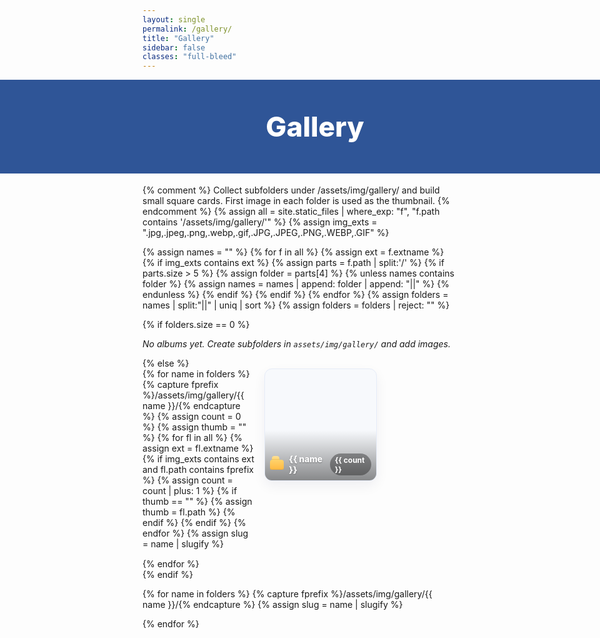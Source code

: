 ```yaml
---
layout: single
permalink: /gallery/
title: "Gallery"
sidebar: false
classes: "full-bleed"
---
```


<style>
/* Hide built-in title/pager; keep only the hero */
.page__title, .pagination, .pagination--pager { display:none !important; }

/* Full-bleed hero only */
.full-bleed-row { width:100vw; margin-left:calc(50% - 50vw); margin-right:calc(50% - 50vw); }
.g-hero { background:#2f5597; color:#fff; padding:clamp(28px,5vw,56px) 24px; text-align:center; }
.g-hero h1 { margin:0; font-weight:800; font-size:clamp(28px,4.6vw,56px); }

/* Body: CONSTRAINED WIDTH so cards don’t cover entire page */
.g-wrap {
  max-width: 1100px;  /* adjust to taste (e.g., 960px or 1200px) */
  margin:18px 0 40px 0;
  padding-left: 0;
}

/* ===== Small square folder cards with thumbnail (LEFT-ALIGNED) ===== */
.folder-grid{
  display:grid;
  grid-template-columns: repeat(auto-fit, minmax(140px, 180px)); /* small squares */
  gap: clamp(10px, 1.6vw, 18px);
  justify-content:flex-start;   /* <-- left align the grid */
}
.folder-card{
  display:block; position:relative; text-decoration:none;
  aspect-ratio: 1 / 1;     /* perfect square */
  border-radius:12px; overflow:hidden;
  border:1px solid #e6ecf8; background:#f7f9fc;
  box-shadow:0 8px 20px rgba(2,24,71,.06);
  transition:transform .07s ease, box-shadow .2s ease, border-color .2s ease;
}
.folder-card:hover{ transform:translateY(-2px); border-color:#d7e3ff; box-shadow:0 12px 28px rgba(2,24,71,.1); }

/* Thumbnail */
.folder-thumb{
  position:absolute; inset:0;
  background-size:cover; background-position:center;
  filter:saturate(1.05);
}

/* Subtle gradient + label */
.folder-fade{
  position:absolute; inset:0;
  background:linear-gradient(180deg, rgba(0,0,0,0) 55%, rgba(0,0,0,.45) 100%);
}
.folder-label{
  position:absolute; left:8px; right:8px; bottom:8px;
  display:flex; align-items:center; gap:8px;
}
.folder-icon{
  width:22px; height:16px; flex:0 0 auto; position:relative;
  background:linear-gradient(180deg,#ffd36c,#ffb942);
  border-radius:4px 4px 3px 3px; box-shadow:inset 0 -1px 0 rgba(0,0,0,.08);
}
.folder-icon:before{
  content:""; position:absolute; left:3px; top:-6px; width:12px; height:6px;
  background:linear-gradient(180deg,#ffe199,#ffd36c);
  border-radius:4px 4px 0 0; box-shadow:inset 0 -1px 0 rgba(0,0,0,.08);
}
.folder-name{
  color:#fff; font-weight:800; font-size:.85rem; line-height:1.2; text-shadow:0 1px 2px rgba(0,0,0,.35);
  max-height:2.4em; overflow:hidden;
}
.folder-count{
  margin-left:auto; color:#fff; font-weight:700; font-size:.75rem; background:rgba(0,0,0,.35);
  padding:.15rem .45rem; border-radius:999px;
}

/* ===== One-album view (constrained width too) ===== */
.album-actions{
  display:flex; justify-content:space-between; align-items:center; gap:10px; margin-bottom:10px;
}
.back-link{
  display:inline-block; padding:.4rem .65rem; border:1px solid #d7e3ff; border-radius:8px;
  color:#2f5597; text-decoration:none; font-weight:700; background:#fff;
}
.back-link:hover{ background:#f5f8ff; border-color:#2f5597; }

.g-grid{
  display:grid; grid-template-columns: repeat(auto-fit, minmax(200px, 1fr));
  gap: clamp(8px, 1.4vw, 14px);
}
.g-item{ margin:0; padding:0; border-radius:12px; overflow:hidden; background:#f7f9fc; box-shadow:0 6px 20px rgba(2,24,71,.06); }
.g-item img{ width:100%; height:auto; display:block; aspect-ratio:16/10; object-fit:cover; transition:transform .22s ease; }
.g-item:hover img{ transform:scale(1.02); }

/* Toggle sections */
#foldersView[hidden], .album-section[hidden]{ display:none !important; }
</style>

<!-- HERO -->
<div class="full-bleed-row g-hero">
  <h1>Gallery</h1>
</div>

<!-- BODY (constrained width) -->
<div class="g-wrap">

  {% comment %}
    Collect subfolders under /assets/img/gallery/ and build small square cards.
    First image in each folder is used as the thumbnail.
  {% endcomment %}
  {% assign all = site.static_files | where_exp: "f", "f.path contains '/assets/img/gallery/'" %}
  {% assign img_exts = ".jpg,.jpeg,.png,.webp,.gif,.JPG,.JPEG,.PNG,.WEBP,.GIF" %}

  {% assign names = "" %}
  {% for f in all %}
    {% assign ext = f.extname %}
    {% if img_exts contains ext %}
      {% assign parts = f.path | split:'/' %}
      {% if parts.size > 5 %}
        {% assign folder = parts[4] %}
        {% unless names contains folder %}
          {% assign names = names | append: folder | append: "||" %}
        {% endunless %}
      {% endif %}
    {% endif %}
  {% endfor %}
  {% assign folders = names | split:"||" | uniq | sort %}
  {% assign folders = folders | reject: "" %}

  <!-- ===== FOLDERS VIEW (left-aligned small squares) ===== -->
  <section id="foldersView">
    {% if folders.size == 0 %}
      <p><em>No albums yet. Create subfolders in <code>assets/img/gallery/</code> and add images.</em></p>
    {% else %}
      <div class="folder-grid">
        {% for name in folders %}
          {% capture fprefix %}/assets/img/gallery/{{ name }}/{% endcapture %}
          {% assign count = 0 %}
          {% assign thumb = "" %}
          {% for fl in all %}
            {% assign ext = fl.extname %}
            {% if img_exts contains ext and fl.path contains fprefix %}
              {% assign count = count | plus: 1 %}
              {% if thumb == "" %}
                {% assign thumb = fl.path %}
              {% endif %}
            {% endif %}
          {% endfor %}
          {% assign slug = name | slugify %}
          <a class="folder-card" href="/gallery/?album={{ name | uri_escape }}" data-folder="{{ slug }}">
            <span class="folder-thumb" style="background-image:url('{{ thumb | relative_url }}');" aria-hidden="true"></span>
            <span class="folder-fade" aria-hidden="true"></span>
            <span class="folder-label">
              <span class="folder-icon" aria-hidden="true"></span>
              <span class="folder-name">{{ name }}</span>
              <span class="folder-count">{{ count }}</span>
            </span>
          </a>
        {% endfor %}
      </div>
    {% endif %}
  </section>

  <!-- ===== ONE-ALBUM VIEW ===== -->
  {% for name in folders %}
    {% capture fprefix %}/assets/img/gallery/{{ name }}/{% endcapture %}
    {% assign slug = name | slugify %}
    <section class="album-section" id="album-{{ slug }}" data-folder="{{ slug }}" hidden>
      <div class="album-actions">
        <a class="back-link" href="/gallery/">← Back to all albums</a>
        <strong>{{ name }}</strong>
      </div>
      <div class="g-grid">
        {% for file in all %}
          {% assign ext = file.extname %}
          {% if img_exts contains ext and file.path contains fprefix %}
            <figure class="g-item">
              <img src="{{ file.path | relative_url }}" alt="Gallery image">
            </figure>
          {% endif %}
        {% endfor %}
      </div>
    </section>
  {% endfor %}

</div>

<script>
(function(){
  // Switch to album view if ?album=<Folder Name> present
  const params = new URLSearchParams(location.search);
  const albumName = params.get('album');
  if(!albumName) return;

  const cards = Array.from(document.querySelectorAll('.folder-card[data-folder]'));
  const nameToSlug = new Map(cards.map(c => [c.querySelector('.folder-name').textContent.trim().toLowerCase(), c.dataset.folder]));
  const slug = nameToSlug.get(albumName.trim().toLowerCase());
  if(!slug) return;

  const foldersView = document.getElementById('foldersView');
  const albumSection = document.querySelector('.album-section[data-folder="'+slug+'"]');
  if(foldersView && albumSection){
    foldersView.hidden = true;
    albumSection.hidden = false;
    // Keep shareable URL
    const url = new URL(location.href);
    url.searchParams.set('album', albumName.trim());
    history.replaceState(null,'',url.toString());
  }
})();
</script>
